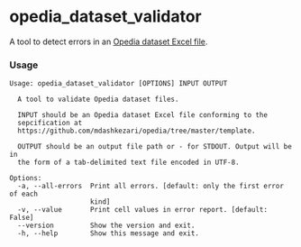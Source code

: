 opedia_dataset_validator
=====

A tool to detect errors in an [Opedia dataset Excel file](https://github.com/mdashkezari/opedia/tree/master/template).


### Usage
```
Usage: opedia_dataset_validator [OPTIONS] INPUT OUTPUT

  A tool to validate Opedia dataset files.

  INPUT should be an Opedia dataset Excel file conforming to the
  sepcification at
  https://github.com/mdashkezari/opedia/tree/master/template.

  OUTPUT should be an output file path or - for STDOUT. Output will be in
  the form of a tab-delimited text file encoded in UTF-8.

Options:
  -a, --all-errors  Print all errors. [default: only the first error of each
                    kind]
  -v, --value       Print cell values in error report. [default: False]
  --version         Show the version and exit.
  -h, --help        Show this message and exit.
```
